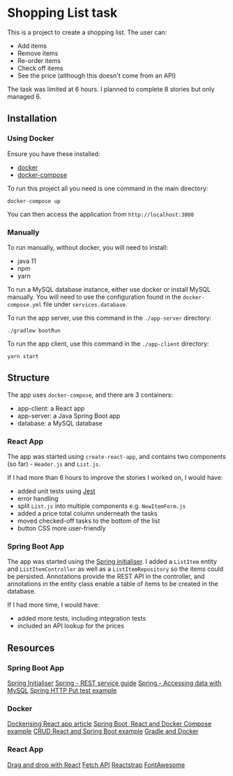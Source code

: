 # Shopping List task

This is a project to create a shopping list. The user can:

- Add items
- Remove items
- Re-order items
- Check off items
- See the price (although this doesn't come from an API)

The task was limited at 6 hours. I planned to complete 8 stories but only managed 6.

## Installation

### Using Docker

Ensure you have these installed:
- [docker](https://docs.docker.com/v17.09/engine/installation/#supported-platforms)
- [docker-compose](https://docs.docker.com/compose/install/)

To run this project all you need is one command in the main directory:

`docker-compose up`

You can then access the application from `http://localhost:3000`

### Manually

To run manually, without docker, you will need to install:

- java 11
- npm
- yarn

To run a MySQL database instance, either use docker or install MySQL manually. You will need to use the configuration found in the `docker-compose.yml` file under `services.database`.

To run the app server, use this command in the `./app-server` directory:

`./gradlew bootRun`

To run the app client, use this command in the `./app-client` directory:

`yarn start`

## Structure

The app uses `docker-compose`, and there are 3 containers:
- app-client: a React app
- app-server: a Java Spring Boot app
- database: a MySQL database

### React App

The app was started using `create-react-app`, and contains two components (so far) - `Header.js` and `List.js`. 

If I had more than 6 hours to improve the stories I worked on, I would have:

- added unit tests using [Jest](https://jestjs.io/)
- error handling
- split `List.js` into multiple components e.g. `NewItemForm.js`
- added a price total column underneath the tasks
- moved checked-off tasks to the bottom of the list
- button CSS more user-friendly

### Spring Boot App

The app was started using the [Spring initialiser](https://start.spring.io/). I added a `ListItem` entity and `ListItemController` as well as a `ListItemRepository` so the items could be persisted. Annotations provide the REST API in the controller, and annotations in the entity class enable a table of items to be created in the database.

If I had more time, I would have:

- added more tests, including integration tests
- included an API lookup for the prices

## Resources

### Spring Boot App
[Spring Initialiser](https://start.spring.io/)
[Spring - REST service guide](https://spring.io/guides/gs/rest-service/)
[Spring - Accessing data with MySQL](https://spring.io/guides/gs/accessing-data-mysql/)
[Spring HTTP Put test example](https://www.logicbig.com/tutorials/spring-framework/spring-web-mvc/http-put-test.html)

### Docker
[Dockerising React app article](https://medium.com/greedygame-engineering/so-you-want-to-dockerize-your-react-app-64fbbb74c217)
[Spring Boot, React and Docker Compose example](https://www.callicoder.com/spring-boot-mysql-react-docker-compose-example/)
[CRUD React and Spring Boot example](https://developer.okta.com/blog/2018/07/19/simple-crud-react-and-spring-boot)
[Gradle and Docker](https://codefresh.io/docs/docs/learn-by-example/java/gradle/)

### React App
[Drag and drop with React](https://www.freecodecamp.org/news/how-to-make-and-test-your-own-react-drag-and-drop-list-with-0-dependencies-6fb461603780/)
[Fetch API](https://developer.mozilla.org/en-US/docs/Web/API/Fetch_API/Using_Fetch)
[Reactstrap](https://reactstrap.github.io/)
[FontAwesome](https://programmingwithmosh.com/react/font-awesome-5-with-react/)


